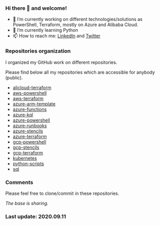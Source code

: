 ### Hi there 👋 and welcome!

- 🔭 I’m currently working on different technologies/solutions as PowerShell, Terraform, mostly on Azure and Alibaba Cloud.
- 🌱 I’m currently learning Python
- 📫 How to reach me: [LinkedIn]() and [Twitter](https://twitter.com/rooodooolphe)

### Repositories organization

I organized my GitHub work on different repositories.

Please find below all my repositories which are accessible for anybody (public).

- [alicloud-terraform](https://github.com/ropy1971/alicloud-terraform)
- [aws-powershell](https://github.com/ropy1971/aws-powershell)
- [aws-terraform](https://github.com/ropy1971/aws-terraform)
- [azure-arm-template](https://github.com/ropy1971/azure-arm-templates)
- [azure-functions](https://github.com/ropy1971/azure-functions)
- [azure-kql](https://github.com/ropy1971/azure-kql)
- [azure-powershell](https://github.com/ropy1971/azure-powershell)
- [azure-runbooks](https://github.com/ropy1971/azure-runbooks)
- [azure-stencils](https://github.com/ropy1971/azure-stencils)
- [azure-terraform](https://github.com/ropy1971/azure-terraform)
- [gcp-powershell]()
- [gcp-stencils](https://github.com/ropy1971/gcp-stencils)
- [gcp-terraform](https://github.com/ropy1971/gcp-terraform)
- [kubernetes](https://github.com/ropy1971/kubernetes)
- [python-scripts](https://github.com/ropy1971/python-scripts)
- [sql](https://github.com/ropy1971/sql)

### Comments

Please feel free to clone/commit in these repositories.

*The base is sharing.*

### Last update: 2020.09.11
